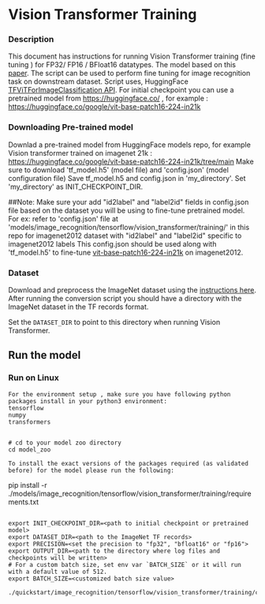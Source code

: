 <!--- 0. Title -->
# Vision Transformer Training

<!-- 10. Description -->

### Description
This document has instructions for running Vision Transformer training (fine tuning ) for FP32/ FP16 / BFloat16 datatypes. The model based on this [paper](https://arxiv.org/abs/2010.11929).
The script can be used to perform fine tuning for image recognition task on downstream dataset.
Script uses, HuggingFace [TFViTForImageClassification API](https://huggingface.co/docs/transformers/model_doc/vit#transformers.TFViTForImageClassification). 
For initial checkpoint you can use a pretrained model from https://huggingface.co/ , for example : https://huggingface.co/google/vit-base-patch16-224-in21k

### Downloading Pre-trained model
Downlad a pre-trained model from HuggingFace models repo, for example Vision transformer trained on imagenet 21k : https://huggingface.co/google/vit-base-patch16-224-in21k/tree/main
Make sure to download 'tf_model.h5' (model file) and 'config.json' (model configuration file)
Save tf_model.h5 and config.json in 'my_directory'.
Set 'my_directory' as INIT_CHECKPOINT_DIR.

##Note:
Make sure your add "id2label" and "label2id" fields in config.json file based on the dataset you will be using to fine-tune pretrained model.
For ex: 
refer to 'config.json' file at 'models/image_recognition/tensorflow/vision_transformer/training/' in this repo for imagenet2012 dataset with "id2label" and "label2id" specific to imagenet2012 labels
This config.json should be used along with 'tf_model.h5' to fine-tune [vit-base-patch16-224-in21k]( https://huggingface.co/google/vit-base-patch16-224-in21k) on imagenet2012.


### Dataset

Download and preprocess the ImageNet dataset using the [instructions here](/datasets/imagenet/README.md).
After running the conversion script you should have a directory with the
ImageNet dataset in the TF records format.

Set the `DATASET_DIR` to point to this directory when running Vision Transformer.

## Run the model

### Run on Linux
```
For the environment setup , make sure you have following python packages install in your python3 environment:
tensorflow
numpy
transformers


# cd to your model zoo directory
cd model_zoo

To install the exact versions of the packages required (as validated before) for the model please run the following:
```
pip install -r ./models/image_recognition/tensorflow/vision_transformer/training/requirements.txt
```

export INIT_CHECKPOINT_DIR=<path to initial checkpoint or pretrained model>
export DATASET_DIR=<path to the ImageNet TF records>
export PRECISION=<set the precision to "fp32", "bfloat16" or "fp16">
export OUTPUT_DIR=<path to the directory where log files and checkpoints will be written>
# For a custom batch size, set env var `BATCH_SIZE` or it will run with a default value of 512.
export BATCH_SIZE=<customized batch size value>

./quickstart/image_recognition/tensorflow/vision_transformer/training/cpu/run_vit_fine_tune.sh
```
